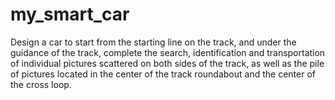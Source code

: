 # my_smart_car
Design a car to start from the starting line on the track, and under the guidance of the track, complete the search, identification and transportation of individual pictures scattered on both sides of the track, as well as the pile of pictures located in the center of the track roundabout and the center of the cross loop.
